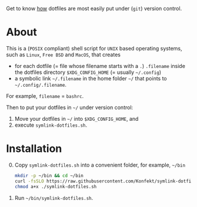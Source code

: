 Get to know [how](https://konfekt.github.io/blog/2018/11/10/simple-dotfiles-setup) dotfiles are most easily put under (`git`) version control.

# About

This is a (`POSIX` compliant) shell script for `UNIX` based operating systems, such as `Linux`, `Free BSD` and `MacOS`, that creates

- for each dotfile (= file whose filename starts with a `.`) `.filename`  inside the dotfiles directory `$XDG_CONFIG_HOME` (= usually `~/.config`)
- a symbolic link `~/.filename` in the home folder `~/` that points to `~/.config/.filename`.

For example, `filename` = `bashrc`.

Then to put your dotfiles in `~/` under version control:

1. Move your dotfiles in `~/` into `$XDG_CONFIG_HOME`, and
2. execute `symlink-dotfiles.sh`.

# Installation

0. Copy `symlink-dotfiles.sh` into a convenient folder, for example, `~/bin`

    ```sh
    mkdir -p ~/bin && cd ~/bin
    curl -fsSLO https://raw.githubusercontent.com/Konfekt/symlink-dotfiles.sh/master/symlink-dotfiles.sh
    chmod a+x ./symlink-dotfiles.sh
    ````

0. Run `~/bin/symlink-dotfiles.sh`.

